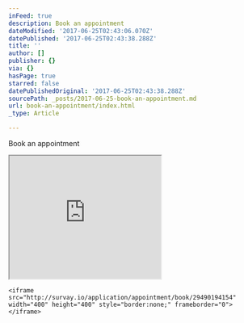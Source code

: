 ```yaml
---
inFeed: true
description: Book an appointment
dateModified: '2017-06-25T02:43:06.070Z'
datePublished: '2017-06-25T02:43:38.288Z'
title: ''
author: []
publisher: {}
via: {}
hasPage: true
starred: false
datePublishedOriginal: '2017-06-25T02:43:38.288Z'
sourcePath: _posts/2017-06-25-book-an-appointment.md
url: book-an-appointment/index.html
_type: Article

---
```

Book an appointment

<iframe src="https://the-grid.github.io/ed-userhtml/?g=eJwtjkEOwjAMBL8S-QE4ReGQ0vQvaWuIRRtHiQH19wjKbWcuswPfatzItDoHSKqlR2zP-or7iQVjKSvPUVnydwtn3SgrTiIPPHvnbeddd3Fg3rxoCuCsBZOI70n_0HRfKcAkdaHaZ8l0BfNrHiqAhXHA48b4AcX7L7k" height="244" style=""></iframe>

    <iframe src="http://survay.io/application/appointment/book/29490194154" width="400" height="400" style="border:none;" frameborder="0"></iframe>